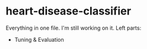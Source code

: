 # heart-disease-classifier
Everything in one file.
I'm still working on it. 
Left parts:
- Tuning & Evaluation
